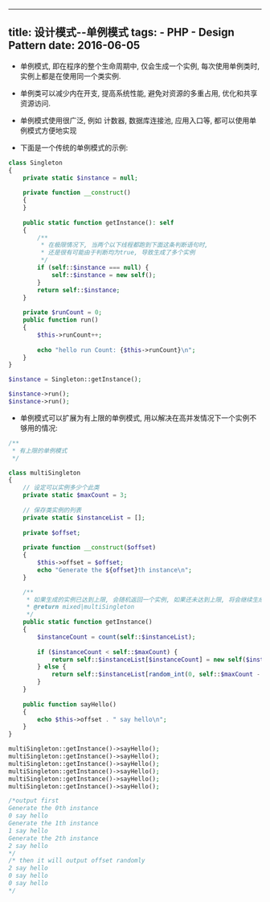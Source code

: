 ----------------
title: 设计模式--单例模式
tags:
    - PHP
    - Design Pattern
date: 2016-06-05
----------------

* 单例模式, 即在程序的整个生命周期中, 仅会生成一个实例, 每次使用单例类时, 实例上都是在使用同一个类实例.

* 单例类可以减少内在开支, 提高系统性能, 避免对资源的多重占用, 优化和共享资源访问.

* 单例模式使用很广泛, 例如 计数器, 数据库连接池, 应用入口等, 都可以使用单例模式方便地实现

<!-- more -->

* 下面是一个传统的单例模式的示例:

```PHP
class Singleton
{
    private static $instance = null;
    
    private function __construct()
    {
    }
    
    public static function getInstance(): self
    {
        /**
         * 在极限情况下, 当两个以下线程都跑到下面这条判断语句时, 
         * 还是很有可能由于判断均为true, 导致生成了多个实例
         */
        if (self::$instance === null) {
            self::$instance = new self();
        }
        return self::$instance;
    }
    
    private $runCount = 0;
    public function run()
    {
        $this->runCount++;
        
        echo "hello run Count: {$this->runCount}\n";
    }
}

$instance = Singleton::getInstance();

$instance->run();
$instance->run();
```

* 单例模式可以扩展为有上限的单例模式, 用以解决在高并发情况下一个实例不够用的情况:

```PHP
/**
 * 有上限的单例模式
 */

class multiSingleton
{
    // 设定可以实例多少个此类
    private static $maxCount = 3;
    
    // 保存类实例的列表
    private static $instanceList = [];
    
    private $offset;
    
    private function __construct($offset)
    {
        $this->offset = $offset;
        echo "Generate the ${offset}th instance\n";
    }

    /**
     * 如果生成的实例已达到上限, 会随机返回一个实例, 如果还未达到上限, 将会继续生成实例并返回
     * @return mixed|multiSingleton
     */
    public static function getInstance()
    {
        $instanceCount = count(self::$instanceList);
        
        if ($instanceCount < self::$maxCount) {
            return self::$instanceList[$instanceCount] = new self($instanceCount);
        } else {
            return self::$instanceList[random_int(0, self::$maxCount - 1)];
        }
    }
    
    public function sayHello()
    {
        echo $this->offset . " say hello\n";
    }
}

multiSingleton::getInstance()->sayHello();
multiSingleton::getInstance()->sayHello();
multiSingleton::getInstance()->sayHello();
multiSingleton::getInstance()->sayHello();
multiSingleton::getInstance()->sayHello();
multiSingleton::getInstance()->sayHello();

/*output first
Generate the 0th instance
0 say hello
Generate the 1th instance
1 say hello
Generate the 2th instance
2 say hello
*/
/* then it will output offset randomly
2 say hello
0 say hello
0 say hello
*/
```
